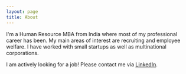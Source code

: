 ```yaml
---
layout: page
title: About
---
```

I'm a Human Resource MBA from India where most of my professional career has been. My main areas of interest are recruiting and employee welfare. I have worked with small startups as well as multinational corporations.

<p class="available">
  I am actively looking for a job! Please contact me via <a href="https://www.linkedin.com/in/pratibhadutta">LinkedIn</a>.
</p>
